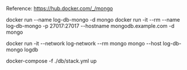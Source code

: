 Reference: https://hub.docker.com/_/mongo

docker run --name log-db-mongo -d mongo
docker run -it --rm --name log-db-mongo -p 27017:27017 --hostname mongodb.example.com -d mongo 

docker run -it --network log-network --rm mongo mongo --host log-db-mongo logdb


docker-compose -f ./db/stack.yml up